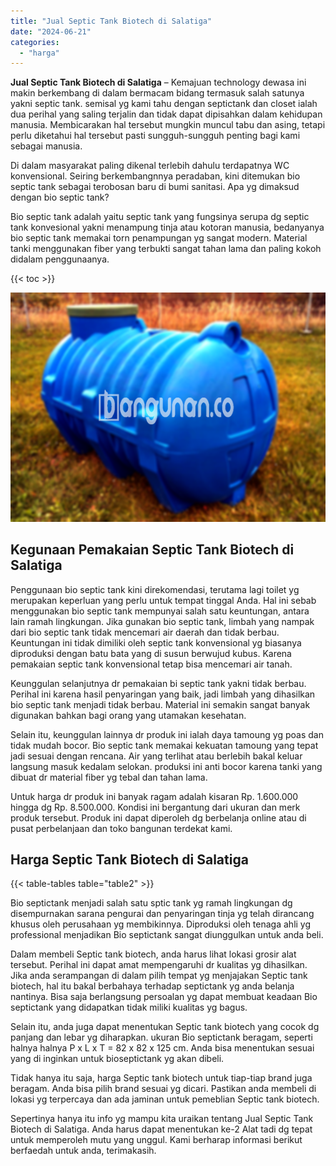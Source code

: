 ```yaml
---
title: "Jual Septic Tank Biotech di Salatiga"
date: "2024-06-21"
categories: 
  - "harga"
---
```


**Jual Septic Tank Biotech di Salatiga** – Kemajuan technology dewasa ini makin berkembang di dalam bermacam bidang termasuk salah satunya yakni septic tank. semisal yg kami tahu dengan septictank dan closet ialah dua perihal yang saling terjalin dan tidak dapat dipisahkan dalam kehidupan manusia. Membicarakan hal tersebut mungkin muncul tabu dan asing, tetapi perlu diketahui hal tersebut pasti sungguh-sungguh penting bagi kami sebagai manusia.

Di dalam masyarakat paling dikenal terlebih dahulu terdapatnya WC konvensional. Seiring berkembangnnya peradaban, kini ditemukan bio septic tank sebagai terobosan baru di bumi sanitasi. Apa yg dimaksud dengan bio septic tank?

Bio septic tank adalah yaitu septic tank yang fungsinya serupa dg septic tank konvesional yakni menampung tinja atau kotoran manusia, bedanyanya bio septic tank memakai torn penampungan yg sangat modern. Material tanki menggunakan fiber yang terbukti sangat tahan lama dan paling kokoh didalam penggunaanya.

{{< toc >}}

![Jual Septic Tank Biotech di Salatiga](/images/jual-bio-septictank-01.png)

## Kegunaan Pemakaian Septic Tank Biotech di Salatiga

Penggunaan bio septic tank kini direkomendasi, terutama lagi toilet yg merupakan keperluan yang perlu untuk tempat tinggal Anda. Hal ini sebab menggunakan bio septic tank mempunyai salah satu keuntungan, antara lain ramah lingkungan. Jika gunakan bio septic tank, limbah yang nampak dari bio septic tank tidak mencemari air daerah dan tidak berbau. Keuntungan ini tidak dimiliki oleh septic tank konvensional yg biasanya diproduksi dengan batu bata yang di susun berwujud kubus. Karena pemakaian septic tank konvensional tetap bisa mencemari air tanah.

Keunggulan selanjutnya dr pemakaian bi septic tank yakni tidak berbau. Perihal ini karena hasil penyaringan yang baik, jadi limbah yang dihasilkan bio septic tank menjadi tidak berbau. Material ini semakin sangat banyak digunakan bahkan bagi orang yang utamakan kesehatan.

Selain itu, keunggulan lainnya dr produk ini ialah daya tamoung yg poas dan tidak mudah bocor. Bio septic tank memakai kekuatan tamoung yang tepat jadi sesuai dengan rencana. Air yang terlihat atau berlebih bakal keluar langsung masuk kedalam selokan. produksi ini anti bocor karena tanki yang dibuat dr material fiber yg tebal dan tahan lama.

Untuk harga dr produk ini banyak ragam adalah kisaran Rp. 1.600.000 hingga dg Rp. 8.500.000. Kondisi ini bergantung dari ukuran dan merk produk tersebut. Produk ini dapat diperoleh dg berbelanja online atau di pusat perbelanjaan dan toko bangunan terdekat kami.

## Harga Septic Tank Biotech di Salatiga

{{< table-tables table="table2" >}}

Bio septictank menjadi salah satu sptic tank yg ramah lingkungan dg disempurnakan sarana pengurai dan penyaringan tinja yg telah dirancang khusus oleh perusahaan yg membikinnya. Diproduksi oleh tenaga ahli yg professional menjadikan Bio septictank sangat diunggulkan untuk anda beli.

Dalam membeli Septic tank biotech, anda harus lihat lokasi grosir alat tersebut. Perihal ini dapat amat mempengaruhi dr kualitas yg dihasilkan. Jika anda serampangan di dalam pilih tempat yg menjajakan Septic tank biotech, hal itu bakal berbahaya terhadap septictank yg anda belanja nantinya. Bisa saja berlangsung persoalan yg dapat membuat keadaan Bio septictank yang didapatkan tidak miliki kualitas yg bagus.

Selain itu, anda juga dapat menentukan Septic tank biotech yang cocok dg panjang dan lebar yg diharapkan. ukuran Bio septictank beragam, seperti halnya halnya P x L x T = 82 x 82 x 125 cm. Anda bisa menentukan sesuai yang di inginkan untuk bioseptictank yg akan dibeli.

Tidak hanya itu saja, harga Septic tank biotech untuk tiap-tiap brand juga beragam. Anda bisa pilih brand sesuai yg dicari. Pastikan anda membeli di lokasi yg terpercaya dan ada jaminan untuk pemeblian Septic tank biotech.

Sepertinya hanya itu info yg mampu kita uraikan tentang Jual Septic Tank Biotech di Salatiga. Anda harus dapat menentukan ke-2 Alat tadi dg tepat untuk memperoleh mutu yang unggul. Kami berharap informasi berikut berfaedah untuk anda, terimakasih.
